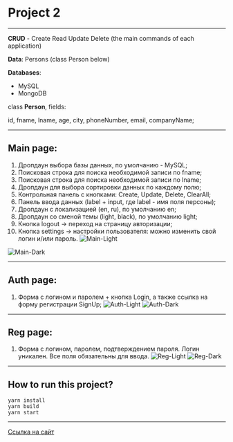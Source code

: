 # Project 2
____
**CRUD** - Create Read Update Delete (the main commands of each application)

**Data**: Persons (class Person below)

**Databases**:
- MySQL
- MongoDB

class **Person**, fields:

id, fname, lname, age, city, phoneNumber, email, companyName;
____
## Main page:
1) Дропдаун выбора базы данных, по умолчанию - MySQL;
2) Поисковая строка для поиска необходимой записи по fname;
3) Поисковая строка для поиска необходимой записи по lname;
4) Дропдаун для выбора сортировки данных по каждому полю;
5) Контрольная панель с кнопками: Create, Update, Delete, ClearAll;
6) Панель ввода данных (label + input, где label - имя поля персоны);
7) Дропдаун с локализацией (en, ru), по умолчанию en;
8) Дропдаун со сменой темы (light, black), по умолчанию light;
9) Кнопка logout -> переход на страницу авторизации;
10) Кнопка settings -> настройки пользователя: можно изменить свой логин
    и/или пароль.
![Main-Light](https://sun9-4.userapi.com/impg/uuwQs03C1A47NChpTt0VbbvR_QkzRwNiOBWgcg/jJWF8FANQzo.jpg?size=1920x1080&quality=96&sign=4a82dc96c8f7e1e8b53443667c379409&type=album)

![Main-Dark](https://sun9-35.userapi.com/impg/13Yslyya6hVkG3weD7lbAmqTD4He1SN8OpoXsA/nrwFVyLiuiM.jpg?size=1920x1080&quality=96&sign=d48b272a992daa2606e4134de3ad4a80&type=album)
____
## Auth page:
1) Форма с логином и паролем + кнопка Login, а также ссылка на форму
регистрации SignUp;
![Auth-Light](https://sun9-43.userapi.com/impg/vJX7dc4ZthCKzfhK-JDPNWG4Cw-Vu7i8Lljp7Q/lufXR4wnQC4.jpg?size=1920x1080&quality=96&sign=b92b30c0dedba7a250c08b0b7208bf3e&type=album)
![Auth-Dark](https://sun9-47.userapi.com/impg/T5IRBbYvg4WqT-9SssGTsVdVN0ktCRDJk3m37Q/GT5SCiQHmvA.jpg?size=1920x1080&quality=96&sign=363843d1eba95cc5c66f09b52d2cd098&type=album)
____
## Reg page:
1) Форма с логином, паролем, подтверждением пароля. Логин уникален. Все
   поля обязательны для ввода.
![Reg-Light](https://sun9-62.userapi.com/impg/q1RyXgm3HWV8C5yapbOd8Th2EwCiVQlseP1deg/QDXS-nbfhyI.jpg?size=1920x1080&quality=96&sign=eb8a70fd5fe53952b7cc1bb1bd4dd06e&type=album)
![Reg-Dark](https://sun9-75.userapi.com/impg/3jaXtfKznzwXkMEgoIXtKpXcLGVmibdbAoBF3w/FbmUGlGtUp0.jpg?size=1920x1080&quality=96&sign=6afa72ef0ec78ab1718a20cf124538b6&type=album)
____
## How to run this project?
```
yarn install
yarn build
yarn start
```

____
[Ссылка на сайт](https://wannaworkinginwizarddev.herokuapp.com/)

